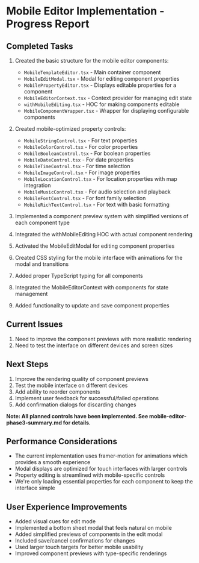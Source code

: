 # Mobile Editor Implementation - Progress Report

## Completed Tasks
1. Created the basic structure for the mobile editor components:
   - `MobileTemplateEditor.tsx` - Main container component
   - `MobileEditModal.tsx` - Modal for editing component properties 
   - `MobilePropertyEditor.tsx` - Displays editable properties for a component
   - `MobileEditorContext.tsx` - Context provider for managing edit state
   - `withMobileEditing.tsx` - HOC for making components editable
   - `MobileComponentWrapper.tsx` - Wrapper for displaying configurable components

2. Created mobile-optimized property controls:
   - `MobileStringControl.tsx` - For text properties
   - `MobileColorControl.tsx` - For color properties
   - `MobileBooleanControl.tsx` - For boolean properties
   - `MobileDateControl.tsx` - For date properties
   - `MobileTimeControl.tsx` - For time selection
   - `MobileImageControl.tsx` - For image properties
   - `MobileLocationControl.tsx` - For location properties with map integration
   - `MobileMusicControl.tsx` - For audio selection and playback
   - `MobileFontControl.tsx` - For font family selection
   - `MobileRichTextControl.tsx` - For text with basic formatting

3. Implemented a component preview system with simplified versions of each component type

4. Integrated the withMobileEditing HOC with actual component rendering

5. Activated the MobileEditModal for editing component properties

6. Created CSS styling for the mobile interface with animations for the modal and transitions

7. Added proper TypeScript typing for all components

8. Integrated the MobileEditorContext with components for state management

9. Added functionality to update and save component properties

## Current Issues
1. Need to improve the component previews with more realistic rendering
2. Need to test the interface on different devices and screen sizes

## Next Steps
1. Improve the rendering quality of component previews
2. Test the mobile interface on different devices
3. Add ability to reorder components
4. Implement user feedback for successful/failed operations
5. Add confirmation dialogs for discarding changes

**Note: All planned controls have been implemented. See mobile-editor-phase3-summary.md for details.**

## Performance Considerations
- The current implementation uses framer-motion for animations which provides a smooth experience
- Modal displays are optimized for touch interfaces with larger controls
- Property editing is streamlined with mobile-specific controls
- We're only loading essential properties for each component to keep the interface simple

## User Experience Improvements
- Added visual cues for edit mode
- Implemented a bottom sheet modal that feels natural on mobile
- Added simplified previews of components in the edit modal
- Included save/cancel confirmations for changes
- Used larger touch targets for better mobile usability
- Improved component previews with type-specific renderings
